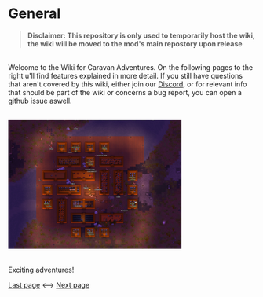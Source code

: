 # General

> **Disclaimer: This repository is only used to temporarily host the wiki, the wiki will be moved to the mod's main repostory upon release** 

<br> Welcome to the Wiki for Caravan Adventures. On the following pages to the right u'll find features explained in more detail. If you still have questions that aren't covered by this wiki, either join our [Discord](https://discord.gg/xr8UqCe4), or for relevant info that should be part of the wiki or concerns a bug report, you can open a github issue aswell. 

<br><img src="Images\Camp2.png" alt="Camp2" width="70%"/>  

<br>Exciting adventures!

[Last page]() <--> <a href="2 Camping.md">Next page</a>


